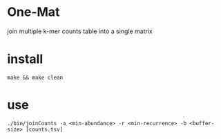 # One-Mat
join multiple k-mer counts table into a single matrix


# install
`make && make clean`

# use
`./bin/joinCounts -a <min-abundance> -r <min-recurrence> -b <buffer-size> [counts.tsv]`

